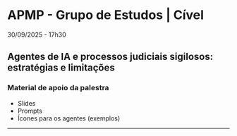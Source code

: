 # **APMP - Grupo de Estudos | Cível**

30/09/2025 - 17h30

## Agentes de IA e processos judiciais sigilosos: estratégias e limitações

### Material de apoio da palestra

- Slides
- Prompts
- Ícones para os agentes (exemplos)

---
